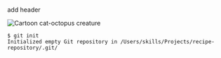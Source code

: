 # 
add header

![Cartoon cat-octopus creature](https://octodex.github.com/images/yaktocat.png)

```
$ git init
Initialized empty Git repository in /Users/skills/Projects/recipe-repository/.git/
```
